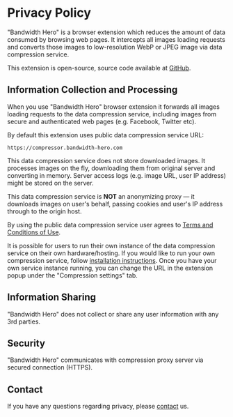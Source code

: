 # Privacy Policy

"Bandwidth Hero" is a browser extension which reduces the amount of data consumed by browsing web pages.
It intercepts all images loading requests and converts those images to
low-resolution WebP or JPEG image via data compression service.

This extension is open-source, source code available at [GitHub](https://github.com/ayastreb/bandwidth-hero).

## Information Collection and Processing

When you use "Bandwidth Hero" browser extension it forwards all images loading
requests to the data compression service, including images from secure and
authenticated web pages (e.g. Facebook, Twitter etc).

By default this extension uses public data compression service URL:

`https://compressor.bandwidth-hero.com`

This data compression service does not store downloaded images.
It processes images on the fly, downloading them from original server and converting in memory.
Server access logs (e.g. image URL, user IP address) might be stored on the server.

This data compression service is **NOT** an anonymizing proxy &mdash; it downloads images on user's behalf,
passing cookies and user's IP address through to the origin host.

By using the public data compression service user agrees to <a href="/terms">Terms and Conditions of Use</a>.

It is possible for users to run their own instance of the data compression service on their own hardware/hosting.
If you would like to run your own compression service,
follow [installation instructions](https://github.com/ayastreb/bandwidth-hero-proxy/blob/master/README.md).
Once you have your own service instance running, you can change the URL in the extension popup
under the "Compression settings" tab.

## Information Sharing

"Bandwidth Hero" does not collect or share any user information with any 3rd parties.

## Security

"Bandwidth Hero" communicates with compression proxy server via secured connection (HTTPS).

## Contact

If you have any questions regarding privacy, please <a href="mailto:privacy@bandwidth-hero.com">contact</a> us.
